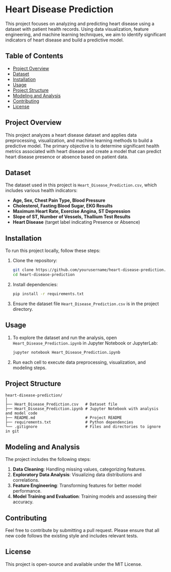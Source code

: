 
# Heart Disease Prediction

This project focuses on analyzing and predicting heart disease using a dataset with patient health records. Using data visualization, feature engineering, and machine learning techniques, we aim to identify significant indicators of heart disease and build a predictive model.

## Table of Contents
- [Project Overview](#project-overview)
- [Dataset](#dataset)
- [Installation](#installation)
- [Usage](#usage)
- [Project Structure](#project-structure)
- [Modeling and Analysis](#modeling-and-analysis)
- [Contributing](#contributing)
- [License](#license)

## Project Overview
This project analyzes a heart disease dataset and applies data preprocessing, visualization, and machine learning methods to build a predictive model. The primary objective is to determine significant health metrics associated with heart disease and create a model that can predict heart disease presence or absence based on patient data.

## Dataset
The dataset used in this project is `Heart_Disease_Prediction.csv`, which includes various health indicators:
- **Age, Sex, Chest Pain Type, Blood Pressure**
- **Cholesterol, Fasting Blood Sugar, EKG Results**
- **Maximum Heart Rate, Exercise Angina, ST Depression**
- **Slope of ST, Number of Vessels, Thallium Test Results**
- **Heart Disease** (target label indicating Presence or Absence)

## Installation
To run this project locally, follow these steps:

1. Clone the repository:
   ```bash
   git clone https://github.com/yourusername/heart-disease-prediction.git
   cd heart-disease-prediction
   ```

2. Install dependencies:
   ```bash
   pip install -r requirements.txt
   ```

3. Ensure the dataset file `Heart_Disease_Prediction.csv` is in the project directory.

## Usage
1. To explore the dataset and run the analysis, open `Heart_Disease_Prediction.ipynb` in Jupyter Notebook or JupyterLab:
   ```bash
   jupyter notebook Heart_Disease_Prediction.ipynb
   ```

2. Run each cell to execute data preprocessing, visualization, and modeling steps.

## Project Structure
```
heart-disease-prediction/
│
├── Heart_Disease_Prediction.csv   # Dataset file
├── Heart_Disease_Prediction.ipynb # Jupyter Notebook with analysis and model code
├── README.md                      # Project README
├── requirements.txt               # Python dependencies
└── .gitignore                     # Files and directories to ignore in git
```

## Modeling and Analysis
The project includes the following steps:
1. **Data Cleaning**: Handling missing values, categorizing features.
2. **Exploratory Data Analysis**: Visualizing data distributions and correlations.
3. **Feature Engineering**: Transforming features for better model performance.
4. **Model Training and Evaluation**: Training models and assessing their accuracy.

## Contributing
Feel free to contribute by submitting a pull request. Please ensure that all new code follows the existing style and includes relevant tests.

## License
This project is open-source and available under the MIT License.
